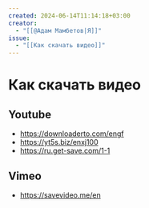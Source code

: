 ```yaml
---
created: 2024-06-14T11:14:18+03:00
creator:
  - "[[@Адам Мамбетов|Я]]"
issue:
  - "[[Как скачать видео]]"
---
```


# Как скачать видео

## Youtube

 - https://downloaderto.com/engf
 - https://yt5s.biz/enxj100
 - https://ru.get-save.com/1-1

## Vimeo

 - https://savevideo.me/en